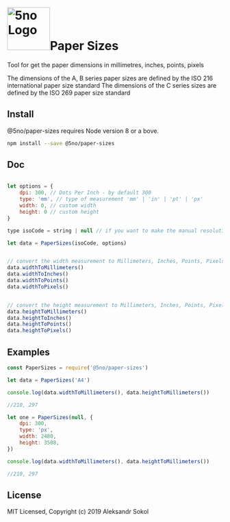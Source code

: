 # <a href='https://5no.io'><img src='https://5no.io/img/5no-small-logo.png' height='100' alt='5no Logo' aria-label='5no.io' /></a>Paper Sizes

Tool for get the paper dimensions in millimetres, inches, points, pixels

The dimensions of the A, B series paper sizes are defined by the ISO 216 international paper size standard
The dimensions of the C series sizes are defined by the ISO 269 paper size standard

## Install

@5no/paper-sizes requires Node version 8 or a bove.

```sh
npm install --save @5no/paper-sizes
```

## Doc

```js

let options = { 
    dpi: 300, // Dots Per Inch - by default 300
    type: 'mm', // type of measurement 'mm' | 'in' | 'pt' | 'px'
    width: 0, // custom width
    height: 0 // custom height
}

type isoCode = string | null // if you want to make the manual resolution this parameter will be pass null

let data = PaperSizes(isoCode, options)


// convert the width measurement to Millimeters, Inches, Points, Pixels
data.widthToMillimeters() 
data.widthToInches()
data.widthToPoints()
data.widthToPixels()


// convert the height measurement to Millimeters, Inches, Points, Pixels
data.heightToMillimeters()
data.heightToInches()
data.heightToPoints()
data.heightToPixels()


```

## Examples

```js
const PaperSizes = require('@5no/paper-sizes')

let data = PaperSizes('A4')

console.log(data.widthToMillimeters(), data.heightToMillimeters())

//210, 297

let one = PaperSizes(null, {
    dpi: 300,
    type: 'px',
    width: 2480,
    height: 3508,
})

console.log(data.widthToMillimeters(), data.heightToMillimeters())

//210, 297

```

## License

MIT Licensed, Copyright (c) 2019 Aleksandr Sokol